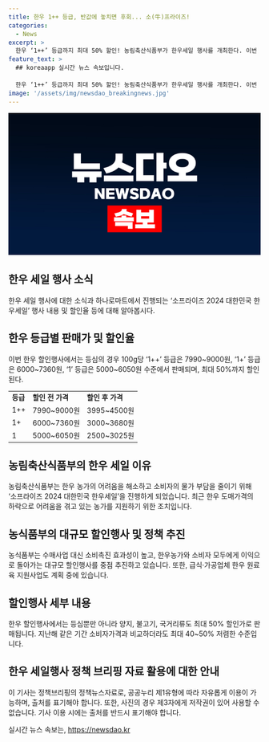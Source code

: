 ```yaml
---
title: 한우 1++ 등급, 반값에 놓치면 후회... 소(牛)프라이즈!
categories:
  - News
excerpt: >
  한우 ‘1++’ 등급까지 최대 50% 할인! 농림축산식품부가 한우세일 행사를 개최한다. 이번 행사는 한우농가를 돕고 소비자들의 물가 부담을 낮추기 위해 마련됐으며, ‘1++’ 등급을 비롯한 다양한 부위가 해당된다. 지난해와 비교하더라도 최대 40~50% 저렴한 가격으로 판매되며, 휴가철을 맞아 장바구니 물가 부담을 낮추기 위한 좋은 기회라고 농식품부는 당부했다.
feature_text: >
  ## koreaapp 실시간 뉴스 속보입니다.

  한우 ‘1++’ 등급까지 최대 50% 할인! 농림축산식품부가 한우세일 행사를 개최한다. 이번 행사는 한우농가를 돕고 소비자들의 물가 부담을 낮추기 위해 마련됐으며, ‘1++’ 등급을 비롯한 다양한 부위가 해당된다. 지난해와 비교하더라도 최대 40~50% 저렴한 가격으로 판매되며, 휴가철을 맞아 장바구니 물가 부담을 낮추기 위한 좋은 기회라고 농식품부는 당부했다.
image: '/assets/img/newsdao_breakingnews.jpg'
---
```


<p><img src="/assets/img/newsdao_breakingnews.jpg" alt="koreaapp 속보" /></p>

<h2 data-ke-size="size26">한우 세일 행사 소식</h2>

<p data-ke-size="size16">한우 세일 행사에 대한 소식과 하나로마트에서 진행되는 ‘소프라이즈 2024 대한민국 한우세일’ 행사 내용 및 할인율 등에 대해 알아봅시다.</p>

<h2 data-ke-size="size24">한우 등급별 판매가 및 할인율</h2>

<p data-ke-size="size16">이번 한우 할인행사에서는 등심의 경우 100g당 ‘1++’ 등급은 7990~9000원, ‘1+’ 등급은 6000~7360원, ‘1’ 등급은 5000~6050원 수준에서 판매되며, 최대 50%까지 할인된다.</p>

<table>
  <tr>
    <td><b>등급</b></td>
    <td><b>할인 전 가격</b></td>
    <td><b>할인 후 가격</b></td>
  </tr>
  <tr>
    <td>1++</td>
    <td>7990~9000원</td>
    <td>3995~4500원</td>
  </tr>
  <tr>
    <td>1+</td>
    <td>6000~7360원</td>
    <td>3000~3680원</td>
  </tr>
  <tr>
    <td>1</td>
    <td>5000~6050원</td>
    <td>2500~3025원</td>
  </tr>
</table>

<h2 data-ke-size="size24">농림축산식품부의 한우 세일 이유</h2>

<p data-ke-size="size16">농림축산식품부는 한우 농가의 어려움을 해소하고 소비자의 물가 부담을 줄이기 위해 ‘소프라이즈 2024 대한민국 한우세일’을 진행하게 되었습니다. 최근 한우 도매가격의 하락으로 어려움을 겪고 있는 농가를 지원하기 위한 조치입니다.</p>

<h2 data-ke-size="size24">농식품부의 대규모 할인행사 및 정책 추진</h2>

<p data-ke-size="size16">농식품부는 수매사업 대신 소비촉진 효과성이 높고, 한우농가와 소비자 모두에게 이익으로 돌아가는 대규모 할인행사를 중점 추진하고 있습니다. 또한, 급식·가공업체 한우 원료육 지원사업도 계획 중에 있습니다.</p>

<h2 data-ke-size="size24">할인행사 세부 내용</h2>

<p data-ke-size="size16">한우 할인행사에서는 등심뿐만 아니라 양지, 불고기, 국거리류도 최대 50% 할인가로 판매됩니다. 지난해 같은 기간 소비자가격과 비교하더라도 최대 40~50% 저렴한 수준입니다.</p>

<h2 data-ke-size="size24">한우 세일행사 정책 브리핑 자료 활용에 대한 안내</h2>

<p data-ke-size="size16">이 기사는 정책브리핑의 정책뉴스자료로, 공공누리 제1유형에 따라 자유롭게 이용이 가능하며, 출처를 표기해야 합니다. 또한, 사진의 경우 제3자에게 저작권이 있어 사용할 수 없습니다. 기사 이용 시에는 출처를 반드시 표기해야 합니다.</p>
실시간 뉴스 속보는, <a href="https://newsdao.kr" rel="dofollow">https://newsdao.kr</a>


